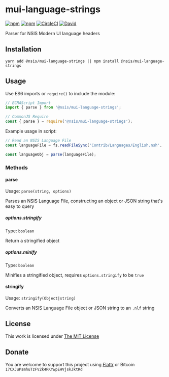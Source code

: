 # mui-language-strings

[![npm](https://flat.badgen.net/npm/license/@nsis/mui-language-strings)](https://www.npmjs.org/package/@nsis/mui-language-strings)
[![npm](https://flat.badgen.net/npm/v/@nsis/mui-language-strings)](https://www.npmjs.org/package/@nsis/mui-language-strings)
[![CircleCI](https://flat.badgen.net/circleci/github/idleberg/node-mui-language-strings)](https://circleci.com/gh/idleberg/node-mui-language-strings)
[![David](https://flat.badgen.net/david/dev/idleberg/node-mui-language-strings)](https://david-dm.org/idleberg/node-mui-language-strings?type=dev)

Parser for NSIS Modern UI language headers

## Installation

`yarn add @nsis/mui-language-strings || npm install @nsis/mui-language-strings`

## Usage

Use ES6 imports or `require()` to include the module:

```js
// ECMAScript Import
import { parse } from '@nsis/mui-language-strings';

// CommonJS Require
const { parse } = require('@nsis/mui-language-strings');
```

Example usage in script:

```js
// Read an NSIS Language File
const languageFile = fs.readFileSync('Contrib/Languages/English.nsh', 'utf8');

const languageObj = parse(languageFile);
```

### Methods

#### parse

Usage: `parse(string, options)`

Parses an NSIS Language File, constructing an object or JSON string that's easy to query

##### options.stringify

Type: `boolean`

Return a stringified object

##### options.minify

Type: `boolean`

Minifies a stringified object, requires `options.stringify` to be `true`

#### stringify

Usage: `stringify(Object|string)`

Converts an NSIS Language File object or JSON string to an `.nlf` string

## License

This work is licensed under [The MIT License](https://opensource.org/licenses/MIT)

## Donate

You are welcome to support this project using [Flattr](https://flattr.com/submit/auto?user_id=idleberg&url=https://github.com/idleberg/node-mui-language-strings) or Bitcoin `17CXJuPsmhuTzFV2k4RKYwpEHVjskJktRd`
